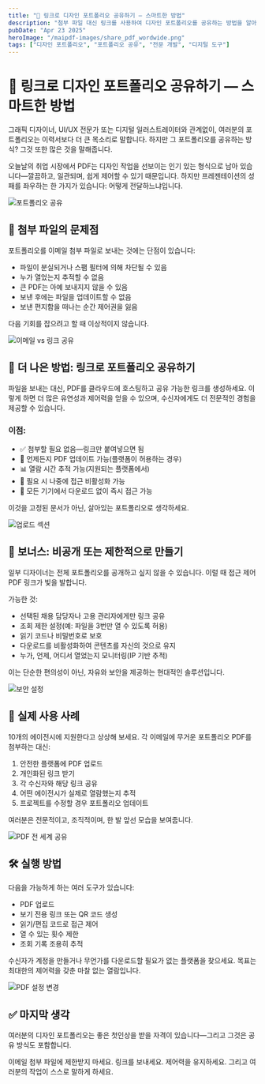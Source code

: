 ```yaml
---
title: "🎨 링크로 디자인 포트폴리오 공유하기 — 스마트한 방법"
description: "첨부 파일 대신 링크를 사용하여 디자인 포트폴리오를 공유하는 방법을 알아보세요. 제어, 추적 및 수신자에게 더 나은 경험을 제공하는 전문적인 접근 방식입니다."
pubDate: "Apr 23 2025"
heroImage: "/maipdf-images/share_pdf_wordwide.png"
tags: ["디자인 포트폴리오", "포트폴리오 공유", "전문 개발", "디지털 도구"]
---
```


# 🎨 링크로 디자인 포트폴리오 공유하기 — 스마트한 방법

<div class="intro-panel">
  <p>그래픽 디자이너, UI/UX 전문가 또는 디지털 일러스트레이터와 관계없이, 여러분의 포트폴리오는 이력서보다 더 큰 목소리로 말합니다. 하지만 그 포트폴리오를 공유하는 방식? 그것 또한 많은 것을 말해줍니다.</p>
  <p>오늘날의 취업 시장에서 PDF는 디자인 작업을 선보이는 인기 있는 형식으로 남아 있습니다—깔끔하고, 일관되며, 쉽게 제어할 수 있기 때문입니다. 하지만 프레젠테이션의 성패를 좌우하는 한 가지가 있습니다: 어떻게 전달하느냐입니다.</p>
</div>

![포트폴리오 공유](/maipdf-images/result_of_pdf_link_and_qr_code.png)

## 📎 첨부 파일의 문제점

포트폴리오를 이메일 첨부 파일로 보내는 것에는 단점이 있습니다:

- 파일이 분실되거나 스팸 필터에 의해 차단될 수 있음
- 누가 열었는지 추적할 수 없음
- 큰 PDF는 아예 보내지지 않을 수 있음
- 보낸 후에는 파일을 업데이트할 수 없음
- 보낸 편지함을 떠나는 순간 제어권을 잃음

다음 기회를 잡으려고 할 때 이상적이지 않습니다.

![이메일 vs 링크 공유](/maipdf-images/send_pdf_link_on_instant_mesenger.png)

## 🔗 더 나은 방법: 링크로 포트폴리오 공유하기

파일을 보내는 대신, PDF를 클라우드에 호스팅하고 공유 가능한 링크를 생성하세요. 이렇게 하면 더 많은 유연성과 제어력을 얻을 수 있으며, 수신자에게도 더 전문적인 경험을 제공할 수 있습니다.

### 이점:

- ✅ 첨부할 필요 없음—링크만 붙여넣으면 됨
- 🔁 언제든지 PDF 업데이트 가능(플랫폼이 허용하는 경우)
- 📊 열람 시간 추적 가능(지원되는 플랫폼에서)
- 🛑 필요 시 나중에 접근 비활성화 가능
- 📱 모든 기기에서 다운로드 없이 즉시 접근 가능

이것을 고정된 문서가 아닌, 살아있는 포트폴리오로 생각하세요.

![업로드 섹션](/maipdf-images/upload_section.png)

## 👀 보너스: 비공개 또는 제한적으로 만들기

일부 디자이너는 전체 포트폴리오를 공개하고 싶지 않을 수 있습니다. 이럴 때 접근 제어 PDF 링크가 빛을 발합니다.

가능한 것:

- 선택된 채용 담당자나 고용 관리자에게만 링크 공유
- 조회 제한 설정(예: 파일을 3번만 열 수 있도록 허용)
- 읽기 코드나 비밀번호로 보호
- 다운로드를 비활성화하여 콘텐츠를 자신의 것으로 유지
- 누가, 언제, 어디서 열었는지 모니터링(IP 기반 추적)

이는 단순한 편의성이 아닌, 자유와 보안을 제공하는 현대적인 솔루션입니다.

![보안 설정](/maipdf-images/security_setting.png)

## 🧪 실제 사용 사례

10개의 에이전시에 지원한다고 상상해 보세요. 각 이메일에 무거운 포트폴리오 PDF를 첨부하는 대신:

1. 안전한 플랫폼에 PDF 업로드
2. 개인화된 링크 받기
3. 각 수신자와 해당 링크 공유
4. 어떤 에이전시가 실제로 열람했는지 추적
5. 프로젝트를 수정할 경우 포트폴리오 업데이트

여러분은 전문적이고, 조직적이며, 한 발 앞선 모습을 보여줍니다.

![PDF 전 세계 공유](/maipdf-images/share_pdf_wordwide.png)

## 🛠 실행 방법

다음을 가능하게 하는 여러 도구가 있습니다:

- PDF 업로드
- 보기 전용 링크 또는 QR 코드 생성
- 읽기/편집 코드로 접근 제어
- 열 수 있는 횟수 제한
- 조회 기록 조용히 추적

수신자가 계정을 만들거나 무언가를 다운로드할 필요가 없는 플랫폼을 찾으세요. 목표는 최대한의 제어력을 갖춘 마찰 없는 열람입니다.

![PDF 설정 변경](/maipdf-images/pdf_change_setting_after_sent.png)

## ✅ 마지막 생각

여러분의 디자인 포트폴리오는 좋은 첫인상을 받을 자격이 있습니다—그리고 그것은 공유 방식도 포함합니다.

이메일 첨부 파일에 제한받지 마세요.
링크를 보내세요. 제어력을 유지하세요.
그리고 여러분의 작업이 스스로 말하게 하세요.